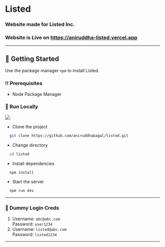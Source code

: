 # Listed
### Website made for Listed Inc.
### Website is Live on https://aniruddha-listed.vercel.app
<hr />

## :toolbox: Getting Started

Use the package manager `npm` to install Listed.


### :bangbang: Prerequisites
 - Node Package Manager

### :running: Run Locally

![](https://img.shields.io/badge/GIT-E44C30?style=for-the-badge&logo=git&logoColor=white)

- Clone the project

```bash
  git clone https://github.com/aniruddhabagal/listed.git
```

- Change directory

```bash
  cd listed
```

- Install dependencies

```bash
  npm install
```

- Start the server

```bash
  npm run dev
```

<hr />

### 🔑 Dummy Login Creds
1. Username: `abc@abc.com` <br>
   Password: `user1234` 
2. Username: `listed@abc.com` <br>
   Password: `listed1234` 
<hr />



